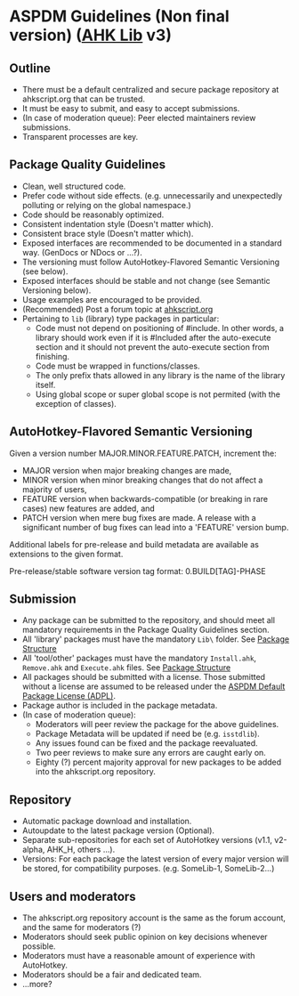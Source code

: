 ASPDM Guidelines (Non final version) ([AHK Lib](https://github.com/infogulch/AutoHotkey-StdLib/blob/master/README.md#ahk-lib-v2) v3)
==========

Outline
-------

- There must be a default centralized and secure package repository at ahkscript.org that can be trusted.
- It must be easy to submit, and easy to accept submissions.
- (In case of moderation queue): Peer elected maintainers review submissions.
- Transparent processes are key.

Package Quality Guidelines
--------------------------

- Clean, well structured code.
- Prefer code without side effects. (e.g. unnecessarily and unexpectedly polluting or relying on the global namespace.)
- Code should be reasonably optimized.
- Consistent indentation style (Doesn't matter which).
- Consistent brace style (Doesn't matter which).
- Exposed interfaces are recommended to be documented in a standard way. (GenDocs or NDocs or ...?).
- The versioning must follow AutoHotkey-Flavored Semantic Versioning (see below).
- Exposed interfaces should be stable and not change (see Semantic Versioning below).
- Usage examples are encouraged to be provided.
- (Recommended) Post a forum topic at [ahkscript.org](http://ahkscript.org/)
- Pertaining to `lib` (library) type packages in particular:
  - Code must not depend on positioning of #include. In other words, a library should work even if it is #Included after the auto-execute section and it should not prevent the auto-execute section from finishing.  
  - Code must be wrapped in functions/classes.
  - The only prefix thats allowed in any library is the name of the library itself.
  - Using global scope or super global scope is not permited (with the exception of classes).

AutoHotkey-Flavored Semantic Versioning
---------------------------------------

Given a version number MAJOR.MINOR.FEATURE.PATCH, increment the:

- MAJOR version when major breaking changes are made,
- MINOR version when minor breaking changes that do not affect a majority of users,
- FEATURE version when backwards-compatible (or breaking in rare cases) new features are added, and
- PATCH version when mere bug fixes are made. A release with a significant number of bug fixes can lead into a 'FEATURE' version bump.

Additional labels for pre-release and build metadata are available as extensions to the given format.

Pre-release/stable software version tag format: 0.BUILD[TAG]-PHASE

Submission
----------

- Any package can be submitted to the repository, and should meet all mandatory requirements in the Package Quality Guidelines section.
- All 'library' packages must have the mandatory `Lib\` folder. See [Package Structure](Database.md)
- All 'tool/other' packages must have the mandatory `Install.ahk`, `Remove.ahk` and `Execute.ahk` files. See [Package Structure](Database.md)
- All packages should be submitted with a license. Those submitted without a license are assumed to be released under the [ASPDM Default Package License (ADPL)](License.md).
- Package author is included in the package metadata.
- (In case of moderation queue):
  - Moderators will peer review the package for the above guidelines.
  - Package Metadata will be updated if need be (e.g. `isstdlib`).
  - Any issues found can be fixed and the package reevaluated.
  - Two peer reviews to make sure any errors are caught early on.
  - Eighty (?) percent majority approval for new packages to be added into the ahkscript.org repository.

Repository
----------

- Automatic package download and installation.
- Autoupdate to the latest package version (Optional).
- Separate sub-repositories for each set of AutoHotkey versions (v1.1, v2-alpha, AHK_H,  others ...).
- Versions: For each package the latest version of every major version will be stored, for compatibility purposes. (e.g. SomeLib-1, SomeLib-2...)

Users and moderators
--------------------

- The ahkscript.org repository account is the same as the forum account, and the same for moderators (?)
- Moderators should seek public opinion on key decisions whenever possible.
- Moderators must have a reasonable amount of experience with AutoHotkey.
- Moderators should be a fair and dedicated team.
- ...more?
